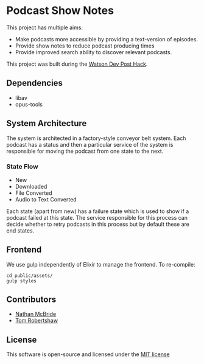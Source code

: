 # Podcast Show Notes

This project has multiple aims:

- Make podcasts more accessible by providing a text-version of episodes.
- Provide show notes to reduce podcast producing times
- Provide improved search ability to discover relevant podcasts.

This project was built during the [Watson Dev Post Hack](http://watson.devpost.com/).

## Dependencies

- libav
- opus-tools

## System Architecture

The system is architected in a factory-style conveyor belt system.  Each podcast has a status and then a particular
service of the system is responsible for moving the podcast from one state to the next. 

### State Flow

- New
- Downloaded
- File Converted
- Audio to Text Converted

Each state (apart from new) has a failure state which is used to show if a podcast failed at this state. The service
responsible for this process can decide whether to retry podcasts in this process but by default these are end states.
 
 
## Frontend

We use gulp independently of Elixir to manage the frontend.  To re-compile: 

    cd public/assets/
    gulp styles

## Contributors

- [Nathan McBride](https://twitter.com/brideoweb)
- [Tom Robertshaw](https://twitter.com/bobbyshaw)

## License

This software is open-source and licensed under the [MIT license](http://opensource.org/licenses/MIT)
